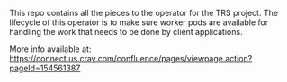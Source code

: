 This repo contains all the pieces to the operator for the TRS project. The lifecycle of this operator is to make sure worker pods are available for handling the work that needs to be done by client applications.

More info available at: https://connect.us.cray.com/confluence/pages/viewpage.action?pageId=154561387

